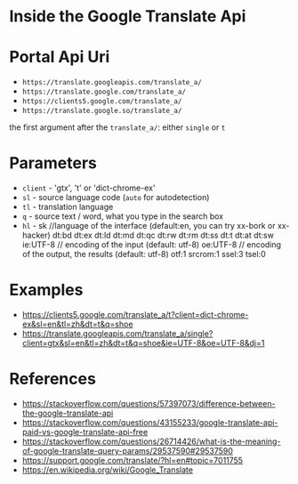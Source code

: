 # Inside the Google Translate Api

# Portal Api Uri

- `https://translate.googleapis.com/translate_a/`
- `https://translate.google.com/translate_a/`
- `https://clients5.google.com/translate_a/`
- `https://translate.google.so/translate_a/`

the first argument after the `translate_a/`: either `single` or `t`

# Parameters

- `client` -  'gtx', 't' or 'dict-chrome-ex'
- `sl` - source language code (`auto` for autodetection)
- `tl` - translation language
- `q` - source text / word, what you type in the search box
- `hl` - sk //language of the interface (default:en, you can try xx-bork or xx-hacker)
  dt:bd
  dt:ex
  dt:ld
  dt:md
  dt:qc
  dt:rw
  dt:rm
  dt:ss
  dt:t
  dt:at
  dt:sw
  ie:UTF-8 // encoding of the input (default: utf-8)
  oe:UTF-8 // encoding of the output, the results (default: utf-8)
  otf:1
  srcrom:1
  ssel:3
  tsel:0

# Examples

- https://clients5.google.com/translate_a/t?client=dict-chrome-ex&sl=en&tl=zh&dt=t&q=shoe
- https://translate.googleapis.com/translate_a/single?client=gtx&sl=en&tl=zh&dt=t&q=shoe&ie=UTF-8&oe=UTF-8&dj=1


# References

- https://stackoverflow.com/questions/57397073/difference-between-the-google-translate-api
- https://stackoverflow.com/questions/43155233/google-translate-api-paid-vs-google-translate-api-free
- https://stackoverflow.com/questions/26714426/what-is-the-meaning-of-google-translate-query-params/29537590#29537590
- https://support.google.com/translate/?hl=en#topic=7011755
- https://en.wikipedia.org/wiki/Google_Translate

